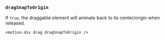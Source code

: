 ### `dragSnapToOrigin`

If `true`, the draggable element will animate back to its center/origin when released.

```
<motion.div drag dragSnapToOrigin />
```